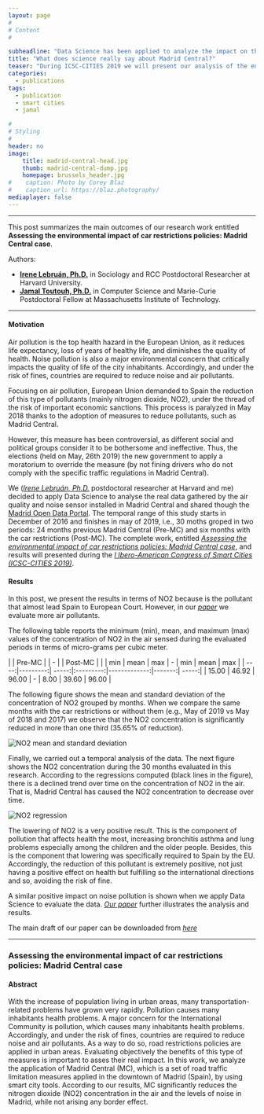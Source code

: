 ```yaml
---
layout: page
#
# Content
#

subheadline: "Data Science has been applied to analyze the impact on the environment of this measure."
title: "What does science really say about Madrid Central?"
teaser: "During ICSC-CITIES 2019 we will present our analysis of the environmental impact (air and noise pollution) of this measure. See here the main outcomes of this work."
categories:
  - publications
tags:
  - publication
  - smart cities
  - jamal

#
# Styling
#
header: no
image: 
    title: madrid-central-head.jpg
    thumb: madrid-central-dump.jpg
    homepage: brussels_header.jpg
#    caption: Photo by Corey Blaz
#    caption_url: https://blaz.photography/
mediaplayer: false
---
```


****

This post summarizes the main outcomes of our research work entitled **Assessing the environmental impact of car restrictions policies: Madrid Central case**. 


Authors:
- [**Irene Lebruán, Ph.D.**](https://www.researchgate.net/profile/Irene_Lebrusan_Murillo) in Sociology and RCC Postdoctoral Researcher at Harvard University.
- [**Jamal Toutouh, Ph.D.**](https://www.jamal.es) in Computer Science and Marie-Curie Postdoctoral Fellow at Massachusetts Institute of Technology.
 

---

#### Motivation

Air pollution is the top health hazard in the European Union, as it reduces life expectancy, loss of years of healthy life, and diminishes the quality of health. 
Noise pollution is also a major environmental concern that critically impacts the quality of life of the city inhabitants. 
Accordingly, and under the risk of fines, countries are required to reduce noise and air pollutants.

Focusing on air pollution, European Union demanded to Spain the reduction of this type of pollutants (mainly nitrogen dioxide, NO2),
under the thread of the risk of important economic sanctions. 
This process is paralyzed in May 2018 thanks to the adoption of measures to reduce pollutants, such as Madrid Central.

However, this measure has been controversial, as different social and political groups consider it to be bothersome and ineffective. Thus, the elections (held on May, 26th 2019) the new government to apply a moratorium to override the measure (by not fining drivers who do not comply with the specific traffic regulations in Madrid Central).

We ([*Irene Lebruán, Ph.D.*](https://www.researchgate.net/profile/Irene_Lebrusan_Murillo) postdoctoral researcher at Harvard and me) decided to apply Data Science to analyse the real data gathered by the air quality and noise sensor installed in Madrid Central and shared though the [Madrid Open Data Portal](https://datos.madrid.es). The temporal range of this study starts in December of 2016 and finishes in may of 2019, i.e., 30 moths groped in two periods: 24 months previous Madrid Central (Pre-MC) and six months with the car restrictions (Post-MC). The complete work, entitled [*Assessing the environmental impact of car restrictions policies: Madrid Central case*](https://jamaltoutouh.github.io/downloads/lebrusan2019.pdf), and results will presented during the [*I Ibero-American Congress of Smart Cities (ICSC-CITIES 2019)*](http://icsc-cities2019.com/EN_index.html).  



#### Results    
In this post, we present the results in terms of NO2 because is the pollutant that almost lead Spain to European Court. However, in our [*paper*](https://jamaltoutouh.github.io/downloads/lebrusan2019.pdf) we evaluate more air pollutants.

The following table reports the minimum (min), mean, and maximum (max) values of the concentration of NO2 in the air sensed during the evaluated periods in terms of micro-grams per cubic meter. 
  
|   | Pre-MC | | - | | Post-MC | | 
| min        | mean           | max  | - | min        | mean           | max  |
| ----:|---------:| -----:|:---------:|-------------:|-------:| -----:|
| 15.00     | 46.92 | 96.00 | - | 8.00 | 39.60 | 96.00 |

The following figure shows the mean and standard deviation of the concentration of NO2 grouped by months. 
When we compare the same months with the car restrictions or without them (e.g., May of 2019 vs May of 2018 and 2017) we observe that the NO2 concentration is significantly reduced in more than one third (35.65% of reduction).   

![NO2 mean and standard deviation](https://jamaltoutouh.github.io/images/blog/air_NO2.png "Mean and standard deviation")  

Finally, we carried out a temporal analysis of the data. The next figure shows the NO2 concentration during the 30 months evaluated in this research. According to the regressions computed (black lines in the figure), there is a declined trend over time on the concentration of NO2 in the air. That is, Madrid Central has caused the NO2 concentration to decrease over time.   

![NO2 regression](https://jamaltoutouh.github.io/images/blog/air_NO2_regression.png "NO2 regression")  

 
The lowering of NO2 is a very positive result. This is the component of pollution that affects health the most, increasing bronchitis asthma and lung problems especially among the children and the older people. Besides, this is the component that lowering was specifically required to Spain by the EU. Accordingly, the reduction of this pollutant is extremely positive, not just having a positive effect on health but fulfilling so the international directions and so, avoiding the risk of fine. 

A similar positive impact on noise pollution is shown when we apply Data Science to evaluate the data. [*Our paper*](https://jamaltoutouh.github.io/downloads/lebrusan2019.pdf) further illustrates the analysis and results. 
  
 

The main draft of our paper can be downloaded from [*here*](https://jamaltoutouh.github.io/downloads/lebrusan2019.pdf)

---

### Assessing the environmental impact of car restrictions policies: Madrid Central case
#### Abstract
With the increase of population living in urban areas, many transportation-related problems have grown very rapidly. Pollution causes many inhabitants health problems. A  major concern for the International Community is pollution, which causes many inhabitants health problems. Accordingly, and under the risk of fines, countries are required to reduce noise and air pollutants. As a way to do so, road restrictions policies are applied in urban areas. Evaluating objectively the benefits of this type of measures is important to asses their real impact. In this work, we analyze the application of Madrid Central (MC), which is a set of road traffic limitation measures applied in the downtown of Madrid (Spain), by using smart city tools. According to our results, MC significantly reduces the nitrogen dioxide (NO2) concentration in the air and the levels of noise in Madrid, while not arising any border effect.




 
